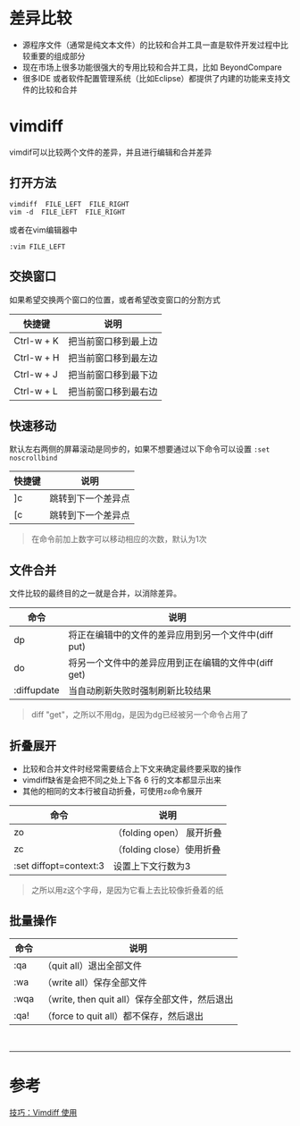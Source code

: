# 差异比较
- 源程序文件（通常是纯文本文件）的比较和合并工具一直是软件开发过程中比较重要的组成部分
- 现在市场上很多功能很强大的专用比较和合并工具，比如 BeyondCompare
- 很多IDE 或者软件配置管理系统（比如Eclipse）都提供了内建的功能来支持文件的比较和合并


# vimdiff
vimdif可以比较两个文件的差异，并且进行编辑和合并差异

## 打开方法
```
vimdiff  FILE_LEFT  FILE_RIGHT
vim -d  FILE_LEFT  FILE_RIGHT
```
或者在vim编辑器中
```
:vim FILE_LEFT
```


## 交换窗口
如果希望交换两个窗口的位置，或者希望改变窗口的分割方式

|快捷键 | 说明 |
|--- |--- |
|Ctrl-w + K | 把当前窗口移到最上边 |
|Ctrl-w + H | 把当前窗口移到最左边 |
|Ctrl-w + J | 把当前窗口移到最下边 |
|Ctrl-w + L | 把当前窗口移到最右边 |


## 快速移动
默认左右两侧的屏幕滚动是同步的，如果不想要通过以下命令可以设置
`:set noscrollbind`

|快捷键 | 说明 |
|--- |--- |
|]c | 跳转到下一个差异点 |
|[c | 跳转到下一个差异点 |
> 在命令前加上数字可以移动相应的次数，默认为1次


## 文件合并
文件比较的最终目的之一就是合并，以消除差异。

|命令 | 说明 |
|--- |--- |
|dp | 将正在编辑中的文件的差异应用到另一个文件中(diff put) |
|do | 将另一个文件中的差异应用到正在编辑的文件中(diff get) |
|:diffupdate | 当自动刷新失败时强制刷新比较结果|
> diff "get"，之所以不用dg，是因为dg已经被另一个命令占用了


## 折叠展开
- 比较和合并文件时经常需要结合上下文来确定最终要采取的操作
- vimdiff缺省是会把不同之处上下各 6 行的文本都显示出来
- 其他的相同的文本行被自动折叠，可使用`zo`命令展开

|命令 | 说明 |
|--- |--- |
|zo |（folding open） 展开折叠 |
|zc |（folding close）使用折叠 |
|:set diffopt=context:3| 设置上下文行数为3 |
> 之所以用z这个字母，是因为它看上去比较像折叠着的纸


## 批量操作
|命令 | 说明 |
|--- |--- |
|:qa |（quit all）退出全部文件 |
|:wa |（write all）保存全部文件 |
|:wqa |（write, then quit all）保存全部文件，然后退出 |
|:qa! |（force to quit all）都不保存，然后退出 |


<br/>

---

# 参考

[技巧：Vimdiff 使用][1]

[1]: https://www.ibm.com/developerworks/cn/linux/l-vimdiff/index.html